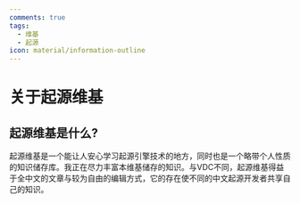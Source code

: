 ```yaml
---
comments: true
tags:
  - 维基
  - 起源
icon: material/information-outline
---
```


# 关于起源维基

## 起源维基是什么?

起源维基是一个能让人安心学习起源引擎技术的地方，同时也是一个略带个人性质的知识储存库。我正在尽力丰富本维基储存的知识。与VDC不同，起源维基得益于全中文的文章与较为自由的编辑方式，它的存在使不同的中文起源开发者共享自己的知识。


